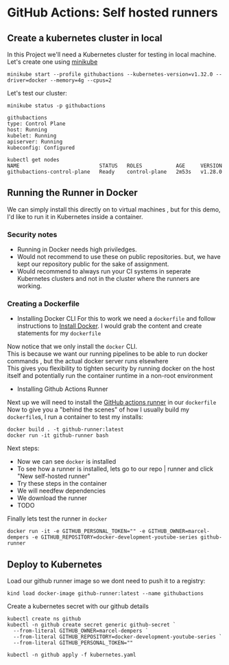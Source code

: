 # GitHub Actions: Self hosted runners

## Create a kubernetes cluster in local

In this Project we'll need a Kubernetes cluster for testing in local machine. Let's create one using [minikube](https://minikube.sigs.k8s.io/) </br>

```
minikube start --profile githubactions --kubernetes-version=v1.32.0 --driver=docker --memory=4g --cpus=2
```

Let's test our cluster:
```
minikube status -p githubactions

githubactions
type: Control Plane
host: Running
kubelet: Running
apiserver: Running
kubeconfig: Configured

kubectl get nodes
NAME                          STATUS   ROLES           AGE     VERSION
githubactions-control-plane   Ready    control-plane   2m53s   v1.28.0
```

## Running the Runner in Docker 

We can simply install this directly on to virtual machines , but for this demo, I'd like to run it in Kubernetes inside a container. </br>

### Security notes

* Running in Docker needs high priviledges.
* Would not recommend to use these on public repositories. but, we have kept our repository public for the sake of assignment.
* Would recommend to always run your CI systems in seperate Kubernetes clusters and not in the cluster where the runners are working.

### Creating a Dockerfile

* Installing Docker CLI 
For this to work we need a `dockerfile` and follow instructions to [Install Docker](https://docs.docker.com/engine/install/debian/).
I would grab the content and create statements for my `dockerfile` </br>

Now notice that we only install the `docker` CLI. </br> 
This is because we want our running pipelines to be able to run docker commands , but the actual docker server runs elsewhere </br>
This gives you flexibility to tighten security by running docker on the host itself and potentially run the container runtime in a non-root environment </br>

* Installing Github Actions Runner 

Next up we will need to install the [GitHub actions runner](https://github.com/actions/runner) in our `dockerfile`
Now to give you a "behind the scenes" of how I usually build my `dockerfile`s, I run a container to test my installs: 

```
docker build . -t github-runner:latest 
docker run -it github-runner bash
```

Next steps:

* Now we can see `docker` is installed 
* To see how a runner is installed, lets go to our repo | runner and click "New self-hosted runner"
* Try these steps in the container
* We will needfew dependencies
* We download the runner
* TODO


Finally lets test the runner in `docker` 

```
docker run -it -e GITHUB_PERSONAL_TOKEN="" -e GITHUB_OWNER=marcel-dempers -e GITHUB_REPOSITORY=docker-development-youtube-series github-runner
```

## Deploy to Kubernetes 

Load our github runner image so we dont need to push it to a registry:

```
kind load docker-image github-runner:latest --name githubactions
```

Create a kubernetes secret with our github details 

```
kubectl create ns github
kubectl -n github create secret generic github-secret `
  --from-literal GITHUB_OWNER=marcel-dempers `
  --from-literal GITHUB_REPOSITORY=docker-development-youtube-series `
  --from-literal GITHUB_PERSONAL_TOKEN=""

kubectl -n github apply -f kubernetes.yaml
```
